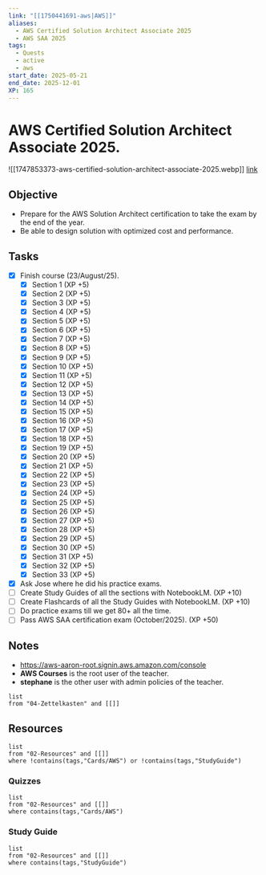 ```yaml
---
link: "[[1750441691-aws|AWS]]"
aliases:
  - AWS Certified Solution Architect Associate 2025
  - AWS SAA 2025
tags:
  - Quests
  - active
  - aws
start_date: 2025-05-21
end_date: 2025-12-01
XP: 165
---
```

# AWS Certified Solution Architect Associate 2025.
![[1747853373-aws-certified-solution-architect-associate-2025.webp]]
[link](https://aws.amazon.com/es/certification/certified-solutions-architect-associate/)
## Objective
- Prepare for the AWS Solution Architect certification to take the exam by the end of the year.
- Be able to design solution with optimized cost and performance.
## Tasks
- [x] Finish course (23/August/25).
	- [x] Section 1 (XP +5)
	- [x] Section 2 (XP +5)
	- [x] Section 3 (XP +5)
	- [x] Section 4 (XP +5)
	- [x] Section 5 (XP +5)
	- [x] Section 6 (XP +5)
	- [x] Section 7 (XP +5)
	- [x] Section 8 (XP +5)
	- [x] Section 9 (XP +5)
	- [x] Section 10 (XP +5)
	- [x] Section 11 (XP +5)
	- [x] Section 12 (XP +5)
	- [x] Section 13 (XP +5)
	- [x] Section 14 (XP +5)
	- [x] Section 15 (XP +5)
	- [x] Section 16 (XP +5)
	- [x] Section 17 (XP +5)
	- [x] Section 18 (XP +5)
	- [x] Section 19 (XP +5)
	- [x] Section 20 (XP +5)
	- [x] Section 21 (XP +5)
	- [x] Section 22 (XP +5)
	- [x] Section 23 (XP +5)
	- [x] Section 24 (XP +5)
	- [x] Section 25 (XP +5)
	- [x] Section 26 (XP +5)
	- [x] Section 27 (XP +5)
	- [x] Section 28 (XP +5)
	- [x] Section 29 (XP +5)
	- [x] Section 30 (XP +5)
	- [x] Section 31 (XP +5)
	- [x] Section 32 (XP +5)
	- [x] Section 33 (XP +5)
- [x] Ask Jose where he did his practice exams.
- [ ] Create Study Guides of all the sections with NotebookLM. (XP +10)
- [ ] Create Flashcards of all the Study Guides with NotebookLM. (XP +10)
- [ ] Do practice exams till we get 80+ all the time. 
- [ ] Pass AWS SAA certification exam (October/2025). (XP +50)
## Notes
- https://aws-aaron-root.signin.aws.amazon.com/console
- **AWS Courses** is the root user of the teacher.
- **stephane** is the other user with admin policies of the teacher.

```dataview
list
from "04-Zettelkasten" and [[]]
```

## Resources
```dataview
list
from "02-Resources" and [[]]
where !contains(tags,"Cards/AWS") or !contains(tags,"StudyGuide")
```

### Quizzes
```dataview
list
from "02-Resources" and [[]]
where contains(tags,"Cards/AWS")
```

### Study Guide
```dataview
list
from "02-Resources" and [[]]
where contains(tags,"StudyGuide")
```